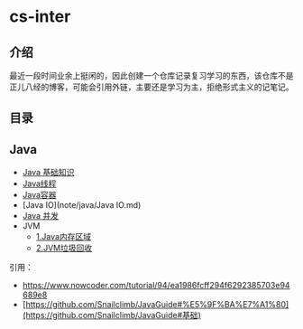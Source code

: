# cs-inter

## 介绍

最近一段时间业余上挺闲的，因此创建一个仓库记录复习学习的东西，该仓库不是正儿八经的博客，可能会引用外链，主要还是学习为主，拒绝形式主义的记笔记。



## 目录



## Java

* [Java 基础知识](note/java/Java基础知识.md)
* [Java线程](note/java/Java线程.md)
* [Java容器](note/java/Java容器.md)
* [Java IO](note/java/Java IO.md)
* [Java 并发](note/java/Java并发.md)
* JVM
  * [1.Java内存区域](note/java/Java内存区域.md)
  * [2.JVM垃圾回收](note/java/JVM垃圾回收.md)




引用：

+ https://www.nowcoder.com/tutorial/94/ea1986fcff294f6292385703e94689e8
+ [https://github.com/Snailclimb/JavaGuide#%E5%9F%BA%E7%A1%80](https://github.com/Snailclimb/JavaGuide#基础)